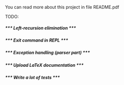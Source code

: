 You can read more about this project in file README.pdf

TODO: 
 <h5>*** Left-recursion elimination *** 
 <h5> *** Exit command in REPL ***
 <h5> *** Exception handling (parser part) *** 
 <h5> *** Upload LaTeX documentation ***
 <h5> *** Write a lot of tests ***
